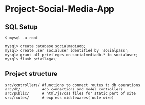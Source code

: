 # Project-Social-Media-App

## SQL Setup

```
$ mysql -u root
```

```
mysql> create database socialmediadb;
mysql> create user socialuser identified by 'socialpass';
mysql> grant all privileges on socialmediadb.* to socialuser;
mysql> flush privileges;
```


## Project structure

```
src/controllers/ #functions to connect routes to db operations
src/db/          #db connections and model controllers
src/public/      # html/js/css files for static part of site
src/routes/      # express middlewares(route wise)
```